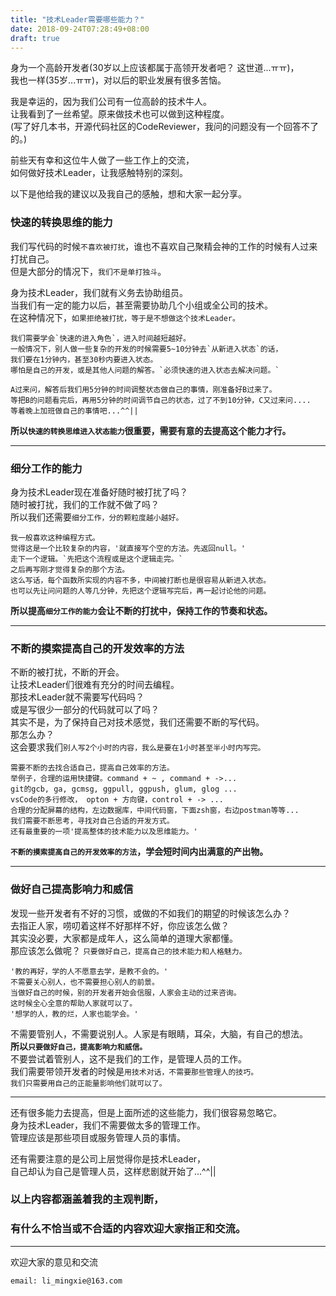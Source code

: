 ```yaml
---
title: "技术Leader需要哪些能力？"
date: 2018-09-24T07:28:49+08:00
draft: true
---
```


身为一个高龄开发者(30岁以上应该都属于高领开发者吧？ 这世道...ㅠㅠ)，  
我也一样(35岁...ㅠㅠ)，对以后的职业发展有很多苦恼。  

我是幸运的，因为我们公司有一位高龄的技术牛人。  
让我看到了一丝希望。原来做技术也可以做到这种程度。  
(写了好几本书，开源代码社区的CodeReviewer，我问的问题没有一个回答不了的。)

前些天有幸和这位牛人做了一些工作上的交流，  
如何做好技术Leader，让我感触特别的深刻。

以下是他给我的建议以及我自己的感触，想和大家一起分享。

### **快速的转换思维的能力**  

我们写代码的时候`不喜欢被打扰`，谁也不喜欢自己聚精会神的工作的时候有人过来打扰自己。    
但是大部分的情况下，`我们不是单打独斗`。    

身为技术Leader，我们就有义务去协助组员。  
当我们有一定的能力以后，甚至需要协助几个小组或全公司的技术。  
在这种情况下，`如果拒绝被打扰，等于是不想做这个技术Leader。`  

```
我们需要学会`快速的进入角色`，进入时间越短越好。  
一般情况下，别人做一些复杂的开发的时候需要5~10分钟去`从新进入状态`的话，  
我们要在1分钟内，甚至30秒内要进入状态。  
哪怕是自己的开发，或是其他人问题的解答。`必须快速的进入状态去解决问题。` 

A过来问，解答后我们用5分钟的时间调整状态做自己的事情，刚准备好B过来了。  
等把B的问题看完后，再用5分钟的时间调节自己的状态，过了不到10分钟，C又过来问....  
等着晚上加班做自己的事情吧...^^||  
```

**所以`快速的转换思维进入状态能力`很重要，需要有意的去提高这个能力才行。**  

----------------------------------------------

### **细分工作的能力**

身为技术Leader现在准备好随时被打扰了吗？  
随时被打扰，我们的工作就不做了吗？  
所以我们还需要`细分工作，分的颗粒度越小越好。`

```
我一般喜欢这种编程方式。  
觉得这是一个比较复杂的内容，'就直接写个空的方法。先返回null。'  
走下一个逻辑。`先把这个流程或是这个逻辑走完。`   
之后再写刚才觉得复杂的那个方法。  
这么写话，每个函数所实现的内容不多，中间被打断也是很容易从新进入状态。  
也可以先让问问题的人等几分钟，先把这个逻辑写完后，再一起讨论他的问题。
```
**所以提高`细分工作的能力`会让不断的打扰中，保持工作的节奏和状态。**  

----------------------------------------------

### **不断的摸索提高自己的开发效率的方法**

不断的被打扰，不断的开会。  
让技术Leader们很难有充分的时间去编程。  
那技术Leader就不需要写代码吗？  
或是写很少一部分的代码就可以了吗？  
其实不是，为了保持自己对技术感觉，我们还需要不断的写代码。  
那怎么办？  
这会要求我们`别人写2个小时的内容，我么是要在1小时甚至半小时内写完。`

```
需要不断的去找合适自己，提高自己效率的方法。
举例子，合理的运用快捷键。command + ~ , command + ->...
git的gcb, ga, gcmsg, ggpull, ggpush, glum, glog ...  
vsCode的多行修改， opton + 方向键，control + -> ...
合理的分配屏幕的结构，左边数据库，中间代码窗，下面zsh窗，右边postman等等...
我们需要不断思考，寻找对自己合适的开发方式。
还有最重要的一项'提高整体的技术能力以及思维能力。'
```
**`不断的摸索提高自己的开发效率的方法`，学会短时间内出满意的产出物。**  

----------------------------------------------

### **做好自己提高影响力和威信**

发现一些开发者有不好的习惯，或做的不如我们的期望的时候该怎么办？  
去指正人家，唠叨着这样不好那样不好，你应该怎么做？  
其实没必要，大家都是成年人，这么简单的道理大家都懂。  
那应该怎么做呢？ `只要做好自己，提高自己的技术能力和人格魅力。`  

```
'教的再好，学的人不愿意去学，是教不会的。'  
不需要关心别人，也不需要担心别人的前景。  
当做好自己的时候，别的开发者开始会信服，人家会主动的过来咨询。
这时候全心全意的帮助人家就可以了。  
'想学的人，教的烂，人家也能学会。'
```

不需要管别人，不需要说别人。人家是有眼睛，耳朵，大脑，有自己的想法。  
**所以`只要做好自己，提高影响力和威信。`**  
不要尝试着管别人，这不是我们的工作，是管理人员的工作。  
我们需要带领开发者的时候是`用技术对话，不需要那些管理人的技巧。`  
`我们只需要用自己的正能量影响他们就可以了。 ` 

----------------------------------------------

还有很多能力去提高，但是上面所述的这些能力，我们很容易忽略它。  
身为技术Leader，我们不需要做太多的管理工作。  
管理应该是那些项目或服务管理人员的事情。  

还有需要注意的是公司上层觉得你是技术Leader，  
自己却认为自己是管理人员，这样悲剧就开始了...^^||

### 以上内容都涵盖着我的主观判断，  
### 有什么不恰当或不合适的内容欢迎大家指正和交流。

----------------------------------------------
欢迎大家的意见和交流

`email: li_mingxie@163.com`
